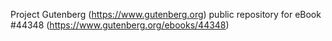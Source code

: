 Project Gutenberg (https://www.gutenberg.org) public repository for eBook #44348 (https://www.gutenberg.org/ebooks/44348)
